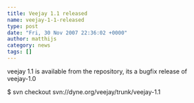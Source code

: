 ```yaml
---
title: Veejay 1.1 released
name: veejay-1-1-released
type: post
date: "Fri, 30 Nov 2007 22:36:02 +0000"
author: matthijs
category: news
tags: []
---
```

veejay 1.1 is available from the repository, its a bugfix release of  
veejay-1.0  

$ svn checkout svn://dyne.org/veejay/trunk/veejay-1.1